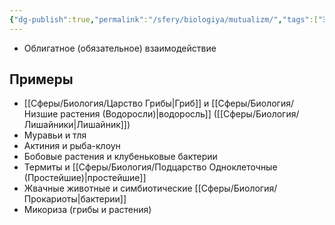 ```yaml
---
{"dg-publish":true,"permalink":"/sfery/biologiya/mutualizm/","tags":["Экология"]}
---
```


- Облигатное (обязательное) взаимодействие 
## Примеры 
- [[Сферы/Биология/Царство Грибы\|Гриб]] и [[Сферы/Биология/Низшие растения (Водоросли)\|водоросль]] ([[Сферы/Биология/Лишайники\|Лишайник]])
- Муравьи и тля
- Актиния и рыба-клоун 
- Бобовые растения и клубеньковые бактерии 
- Термиты и [[Сферы/Биология/Подцарство Одноклеточные (Простейшие)\|простейшие]]
- Жвачные животные и симбиотические [[Сферы/Биология/Прокариоты\|бактерии]] 
- Микориза (грибы и растения)